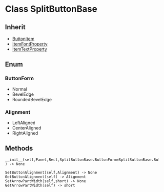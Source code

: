 # Class SplitButtonBase

## Inherit

* [ButtonItem](ButtonItem.md)
* [ItemFontProperty](ItemFontProperty.md)
* [ItemTextProperty](ItemTextProperty.md)

## Enum

### ButtonForm

* Normal
* BevelEdge
* RoundedBevelEdge

### Alignment

* LeftAligned
* CenterAligned
* RightAligned

## Methods
```
__init__(self,Panel,Rect,SplitButtonBase.ButtonForm=SplitButtonBase.ButtonForm.Normal
) -> None

SetButtonAlignment(self,Alignment) -> None
GetButtonAlignment(self) -> Alignment
SetArrowPartWidth(self,short) -> None
GetArrowPartWidth(self) -> short
```

